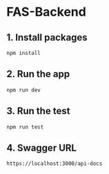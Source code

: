 # FAS-Backend

## 1. Install packages
```
npm install
```
## 2. Run the app
```
npm run dev
```

## 3. Run the test
```
npm run test
```

## 4. Swagger URL
```
https://localhost:3000/api-docs
```